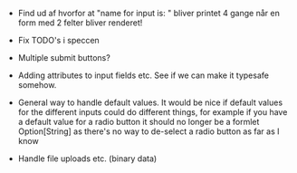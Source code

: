
- Find ud af hvorfor at "name for input is: " bliver printet 4 gange når en form med 2 felter bliver
  renderet!
- Fix TODO's i speccen

- Multiple submit buttons?

- Adding attributes to input fields etc. See if we can make it typesafe somehow.

- General way to handle default values. It would be nice if default values for
  the different inputs could do different things, for example if you have a default
  value for a radio button it should no longer be a formlet Option[String] as there's
  no way to de-select a radio button as far as I know

- Handle file uploads etc. (binary data)
